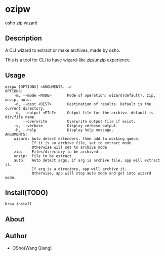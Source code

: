 # ozipw

osho zip wizard

## Description

A CLI wizard to extract or make archives, made by osho.

This is a tool for CLI to have wizard-like zip/unzip experience.

## Usage
```
ozipw [OPTIONS] <ARGUMENTS...>
OPTIONS:
    -m, --mode <MODE>       Mode of operation: wizard(default), zip, unzip, auto.
    -d, --dest <DEST>       Destination of results. Default is the current directory.
    -o, --output <FILE>     Output file for the archive. default is dir/file name.
        --overwrite         Overwrite output file if exist.
    -v, --verbose           Display verbose output.
    -h, --help              Display help message.
ARGUMENTS:
    wizard: Auto detect extenders. then add to working queue.
            If it is an archive file, set to extract mode
            Otherwise will set to archive mode
    zip:    Files/directory to be archived
    unzip:  File to be extract
    auto:   Auto detect args, if arg is archive file, app will extract it.
            If arg is a directory, app will archive it.
            Otherwise, app will stop auto mode and get into wizard mode.

```

## Install(TODO)

```
brew install 
```

## About

## Author

* OSho(Wang Qiang)